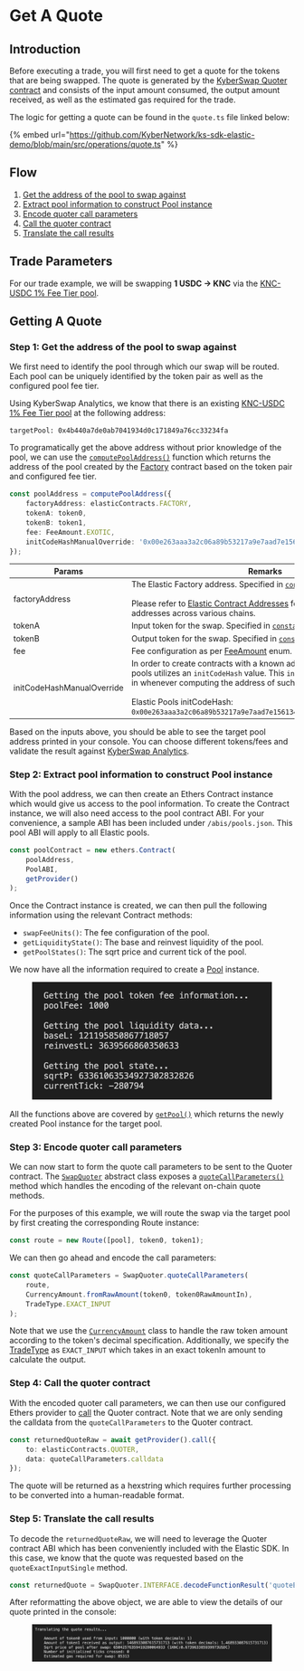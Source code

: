 # Get A Quote

## Introduction

Before executing a trade, you will first need to get a quote for the tokens that are being swapped. The quote is generated by the [KyberSwap Quoter contract](../../kyberswap-elastic/contracts/elastic-contract-addresses.md) and consists of the input amount consumed, the output amount received, as well as the estimated gas required for the trade.

The logic for getting a quote can be found in the `quote.ts` file linked below:

{% embed url="https://github.com/KyberNetwork/ks-sdk-elastic-demo/blob/main/src/operations/quote.ts" %}

## Flow

1. [Get the address of the pool to swap against](get-a-quote.md#step-1-get-the-address-of-the-pool-to-swap-against)
2. [Extract pool information to construct Pool instance](get-a-quote.md#step-2-extract-pool-information-to-construct-pool-instance)
3. [Encode quoter call parameters](get-a-quote.md#step-3-encode-quoter-call-parameters)
4. [Call the quoter contract](get-a-quote.md#step-4-call-the-quoter-contract)
5. [Translate the call results](get-a-quote.md#step-5-translate-the-call-results)

## Trade Parameters

For our trade example, we will be swapping **1 USDC -> KNC** via the [KNC-USDC 1% Fee Tier pool](https://analytics.kyberswap.com/elastic/polygon/pool/0x4b440a7de0ab7041934d0c171849a76cc33234fa).

## Getting A Quote

### Step 1: Get the address of the pool to swap against

We first need to identify the pool through which our swap will be routed. Each pool can be uniquely identified by the token pair as well as the configured pool fee tier.

Using KyberSwap Analytics, we know that there is an existing [KNC-USDC 1% Fee Tier pool](https://analytics.kyberswap.com/elastic/polygon/pool/0x4b440a7de0ab7041934d0c171849a76cc33234fa) at the following address:

```
targetPool: 0x4b440a7de0ab7041934d0c171849a76cc33234fa
```

To programatically get the above address without prior knowledge of the pool, we can use the [`computePoolAddress()`](https://github.com/KyberNetwork/ks-sdk-elastic-demo/blob/5821e277859c743364d60dd786ec6d81bb6bc224/src/operations/quote.ts#L54-L60) function which returns the address of the pool created by the [Factory](https://polygonscan.com/address/0xC7a590291e07B9fe9E64b86c58fD8fC764308C4A) contract based on the token pair and configured fee tier.

```typescript
const poolAddress = computePoolAddress({
    factoryAddress: elasticContracts.FACTORY,
    tokenA: token0,
    tokenB: token1,
    fee: FeeAmount.EXOTIC,
    initCodeHashManualOverride: '0x00e263aaa3a2c06a89b53217a9e7aad7e15613490a72e0f95f303c4de2dc7045'
});
```

<table><thead><tr><th width="180">Params</th><th>Remarks</th></tr></thead><tbody><tr><td>factoryAddress</td><td>The Elastic Factory address. Specified in <a href="https://github.com/KyberNetwork/ks-sdk-elastic-demo/blob/main/src/libs/constants.ts"><code>constant.ts</code></a>.<br><br>Please refer to <a href="../../kyberswap-elastic/contracts/elastic-contract-addresses.md">Elastic Contract Addresses</a> for the full list of Factory addresses across various chains.</td></tr><tr><td>tokenA</td><td>Input token for the swap. Specified in <a href="https://github.com/KyberNetwork/ks-sdk-elastic-demo/blob/main/src/libs/constants.ts"><code>constant.ts</code></a>.</td></tr><tr><td>tokenB</td><td>Output token for the swap. Specified in <a href="https://github.com/KyberNetwork/ks-sdk-elastic-demo/blob/main/src/libs/constants.ts"><code>constant.ts</code></a>.</td></tr><tr><td>fee</td><td>Fee configuration as per <a href="https://github.com/KyberNetwork/ks-sdk-elastic/blob/ef95bce57f9eeebf7de7814e38022126bdc1269e/src/constants.ts#L10">FeeAmount</a> enum.</td></tr><tr><td>initCodeHashManualOverride</td><td>In order to create contracts with a known address, KyberSwap Elastic pools utilizes an <code>initCodeHash</code> value. This <code>initCodeHash</code> must be passed in whenever computing the address of such pools. More info <a href="https://ethereum.stackexchange.com/questions/76334/what-is-the-difference-between-bytecode-init-code-deployed-bytecode-creation/76335#76335">here</a>.<br><br>Elastic Pools initCodeHash:<br><code>0x00e263aaa3a2c06a89b53217a9e7aad7e15613490a72e0f95f303c4de2dc7045</code></td></tr></tbody></table>

Based on the inputs above, you should be able to see the target pool address printed in your console. You can choose different tokens/fees and validate the result against [KyberSwap Analytics](https://analytics.kyberswap.com/elastic/polygon/pools).&#x20;

### Step 2: Extract pool information to construct Pool instance

With the pool address, we can then create an Ethers Contract instance which would give us access to the pool information. To create the Contract instance, we will also need access to the pool contract ABI. For your convenience, a sample ABI has been included under `/abis/pools.json`. This pool ABI will apply to all Elastic pools.

```typescript
const poolContract = new ethers.Contract(
    poolAddress,
    PoolABI,
    getProvider()
);
```

Once the Contract instance is created, we can then pull the following information using the relevant Contract methods:

* `swapFeeUnits()`: The fee configuration of the pool.
* `getLiquidityState()`: The base and reinvest liquidity of the pool.
* `getPoolStates()`: The sqrt price and current tick of the pool.

We now have all the information required to create a [Pool](../classes/pool.md) instance.&#x20;

<figure><img src="../../../.gitbook/assets/image (4).png" alt=""><figcaption></figcaption></figure>

All the functions above are covered by [`getPool()`](https://github.com/KyberNetwork/ks-sdk-elastic-demo/blob/07cfe25aa476d0c507ab75c630ad4828fb6c3866/src/operations/quote.ts#L50) which returns the newly created Pool instance for the target pool.

### Step 3: Encode quoter call parameters

We can now start to form the quote call parameters to be sent to the Quoter contract. The [`SwapQuoter`](../classes/swapquoter.md) abstract class exposes a [`quoteCallParameters()`](../classes/swapquoter.md#quotecallparameters-public-static) method which handles the encoding of the relevant on-chain quote methods.

For the purposes of this example, we will route the swap via the target pool by first creating the corresponding Route instance:

```typescript
const route = new Route([pool], token0, token1);
```

We can then go ahead and encode the call parameters:

```typescript
const quoteCallParameters = SwapQuoter.quoteCallParameters(
    route,
    CurrencyAmount.fromRawAmount(token0, token0RawAmountIn),
    TradeType.EXACT_INPUT
);
```

Note that we use the [`CurrencyAmount`](../../core-sdk/classes/currencyamount.md) class to handle the raw token amount according to the token's decimal specification. Additionally, we specify the [TradeType](https://github.com/KyberNetwork/ks-sdk-core/blob/c265d1b09784660bb9aca6f0d080aace334c0ac4/src/constants.ts#L6) as `EXACT_INPUT` which takes in an exact tokenIn amount to calculate the output.

### Step 4: Call the quoter contract

With the encoded quoter call parameters, we can then use our configured Ethers provider to [call](https://docs.ethers.org/v6/api/providers/#Provider-call) the Quoter contract. Note that we are only sending the calldata from the `quoteCallParameters` to the Quoter contract.

```typescript
const returnedQuoteRaw = await getProvider().call({
    to: elasticContracts.QUOTER,
    data: quoteCallParameters.calldata
});
```

The quote will be returned as a hexstring which requires further processing to be converted into a human-readable format.

### Step 5: Translate the call results

To decode the `returnedQuoteRaw`, we will need to leverage the Quoter contract ABI which has been conveniently included with the Elastic SDK. In this case, we know that the quote was requested based on the `quoteExactInputSingle` method.

```typescript
const returnedQuote = SwapQuoter.INTERFACE.decodeFunctionResult('quoteExactInputSingle', returnedQuoteRaw);
```

After reformatting the above object, we are able to view the details of our quote printed in the console:

<figure><img src="../../../.gitbook/assets/ElasticSDK_QuoteTranslation.png" alt=""><figcaption></figcaption></figure>
